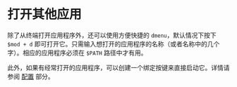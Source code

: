 # 打开其他应用

除了从终端打开应用程序外，还可以使用方便快捷的 `dmenu`，默认情况下按下 `$mod + d` 即可打开它。只需输入想打开的应用程序的名称（或者名称中的几个字）。相应的应用程序必须在 `$PATH` 路径中才有用。

此外，如果有经常打开的应用程序，可以创建一个绑定按键来直接启动它。详情请参阅 [配置](https://zjuyk.site/i3wm-userguide-zh/%E9%85%8D%E7%BD%AEi3/%E9%85%8D%E7%BD%AEi3.html) 部分。
